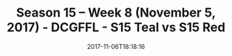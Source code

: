 ---
title: Season 15 – Week 8 (November 5, 2017) - DCGFFL - S15 Teal vs S15 Red
teams-score:
- team: _teams/s15-teal.md
  score: 32
- team: _teams/s15-red.md
  score: 13
mvp: Jim Connolly, Bryant Burntheimer
game-ball: Kendrick Daniel, David Toledo
season: 15
week: 8
date: '2017-11-06T18:18:16'
pageid: season-15-week-8-november-5-2017-5698-vs-5693
---